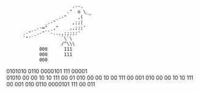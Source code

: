                             .--.
                          ."  o \__
                      _.-"    ,(  `
                  _.-"      ,;;|
              _.-=" _,"    ,,;;;'
          .-"`_.-"``-..,,;;;;:'
          `"'`          `\`\
                        /^\\\
                000      111         
                000      111         
                000                 
0101010  0110   0000101  111  00001  
01010  00    00 10    10 111 00   01 
010    00    00 10    00 111 00   001 
010    00    00 10    10 111 00   001 
010      0110   0000101  111 00   011